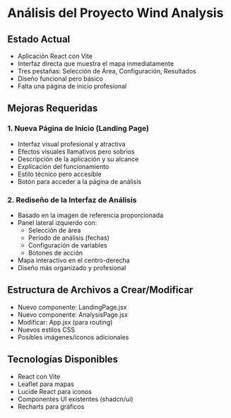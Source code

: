 # Análisis del Proyecto Wind Analysis

## Estado Actual
- Aplicación React con Vite
- Interfaz directa que muestra el mapa inmediatamente
- Tres pestañas: Selección de Área, Configuración, Resultados
- Diseño funcional pero básico
- Falta una página de inicio profesional

## Mejoras Requeridas

### 1. Nueva Página de Inicio (Landing Page)
- Interfaz visual profesional y atractiva
- Efectos visuales llamativos pero sobrios
- Descripción de la aplicación y su alcance
- Explicación del funcionamiento
- Estilo técnico pero accesible
- Botón para acceder a la página de análisis

### 2. Rediseño de la Interfaz de Análisis
- Basado en la imagen de referencia proporcionada
- Panel lateral izquierdo con:
  - Selección de área
  - Período de análisis (fechas)
  - Configuración de variables
  - Botones de acción
- Mapa interactivo en el centro-derecha
- Diseño más organizado y profesional

## Estructura de Archivos a Crear/Modificar
- Nuevo componente: LandingPage.jsx
- Nuevo componente: AnalysisPage.jsx
- Modificar: App.jsx (para routing)
- Nuevos estilos CSS
- Posibles imágenes/iconos adicionales

## Tecnologías Disponibles
- React con Vite
- Leaflet para mapas
- Lucide React para iconos
- Componentes UI existentes (shadcn/ui)
- Recharts para gráficos

